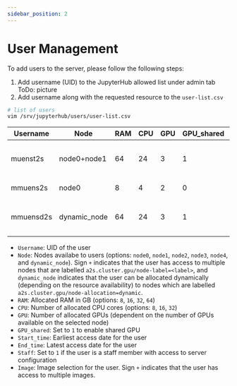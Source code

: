 ```yaml
---
sidebar_position: 2
---
```


# User Management
To add users to the server, please follow the following steps:
1. Add username (UID) to the JupyterHub allowed list under admin tab
ToDo: picture
2. Add username along with the requested resource to the `user-list.csv`
  ```bash
  # list of users
  vim /srv/jupyterhub/users/user-list.csv
  ```

  | Username | Node                    | RAM | CPU | GPU | GPU_shared | Start_time       | End_time        | Staff | Image                                                                                                                         |
| -------- | ----------------------- | --- | --- | --- | ---------- | ---------------- | ---------------- | ----- | ----------------------------------------------------------------------------------------------------------------------------- |
| muenst2s | node0+node1 | 64  | 24  | 3   | 1          | 14.03.2023-12:00 | 14.04.2024-19:00 | 1     | ghcr.io/b-it-bots/docker/gpu-notebook:11.3.1-cudnn8-runtime-ubuntu20.04+ghcr.io/digiklausur/docker-stacks/notebook-dev:latest |
| mmuens2s | node0                   | 8   | 4   | 2   | 0          | 14.02.2023-12:00 | 14.02.2024-19:00 | 0     |                                                                                                                               |
| mmuensd2s | dynamic_node | 64  | 24  | 3   | 1          | 14.03.2023-12:00 | 14.04.2024-19:00 | 1     | ghcr.io/b-it-bots/docker/gpu-notebook:11.3.1-cudnn8-runtime-ubuntu20.04+ghcr.io/digiklausur/docker-stacks/notebook-dev:latest |

  * `Username`: UID of the user
  * `Node`: Nodes availabe to users (options: `node0`, `node1`, `node2`, `node3`, `node4`, and `dynamic_node`). Sign `+` indicates that the user has access to multiple nodes that are labelled `a2s.cluster.gpu/node-label=<label>`, and `dynamic_node` indicates that the user can be allocated dynamically (depending on the resource availability) to nodes which are labelled `a2s.cluster.gpu/node-allocation=dynamic`.
  * `RAM`: Allocated RAM in GB (options: `8`, `16`, `32`, `64`)
  * `CPU`: Number of allocated CPU cores (options: `8`, `16`, `32`)
  * `GPU`: Number of allocated GPUs (dependent on the number of GPUs available on the selected node)
  * `GPU_shared`: Set to `1` to enable shared GPU
  * `Start_time`: Earliest access date for the user
  * `End_time`:  Latest access date for the user
  * `Staff`: Set to `1` if the user is a staff member with access to server configuration
  * `Image`: Image selection for the user. Sign `+` indicates that the user has access to multiple images.